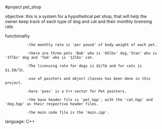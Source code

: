 #project pet_shop

objective: this is a system for a hypothetical pet shop, that will help the owner keep track of each type of dog and cat and their monthly licensing rate.

functionality 

              -the monthly rate is 'per pound' of body weight of each pet.
              
              -there are three pets 'Bob' who is '65lbs' dog,'Stan' who is '37lbs' dog and 'Tom' who is '12lbs' cat.

              -The licensing rate for dogs is $2/lb and for cats is  $1.50/lb.
              
              -use of pointers and object classes has been done in this project.

              -here 'pvec' is a C++ vector for Pet pointers. 
              
              -the base header file is 'pet.hpp', with the 'cat.hpp' and 'dog.hpp' as their respective header files.
              
              -the main code file is the 'main.cpp'.

  language: C++
